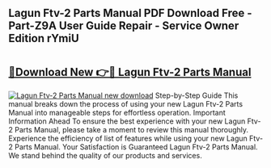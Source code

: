 ## Lagun Ftv-2 Parts Manual PDF Download Free - Part-Z9A User Guide Repair - Service Owner Edition rYmiU

# <h2><a href="http://bc20332.oget.top/?id=Lagun+Ftv-2+Parts+Manual">🔗Download New 👉🔴 Lagun Ftv-2 Parts Manual</a></h2>

[![Lagun Ftv-2 Parts Manual new download](https://i.imgur.com/5g1atiW.png)](http://bc20332.oget.top/?id=Lagun+Ftv-2+Parts+Manual)
Step-by-Step Guide This manual breaks down the process of using your new Lagun Ftv-2 Parts Manual into manageable steps for effortless operation. Important Information Ahead To ensure the best experience with your new Lagun Ftv-2 Parts Manual, please take a moment to review this manual thoroughly. Experience the efficiency of list of features while using your new Lagun Ftv-2 Parts Manual. Your Satisfaction is Guaranteed Lagun Ftv-2 Parts Manual. We stand behind the quality of our products and services.
